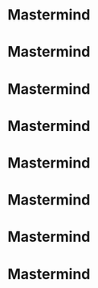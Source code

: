 # Mastermind
# Mastermind
# Mastermind
# Mastermind
# Mastermind
# Mastermind
# Mastermind
# Mastermind

